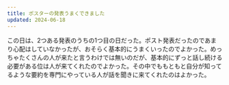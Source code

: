```yaml
---
title: ポスターの発表うまくできました
updated: 2024-06-18
---
```


この日は、2つある発表のうちの1つ目の日だった。ポスト発表だったのであまり心配はしていなかったが、おそらく基本的にうまくいったのでよかった。めっちゃたくさんの人が来たと言うわけでは無いのだが、基本的にずっと話し続ける必要がある位は人が来てくれたのでよかった。その中でももともと自分が知ってるような要約を専門にやっている人が話を聞きに来てくれたのはよかった。
